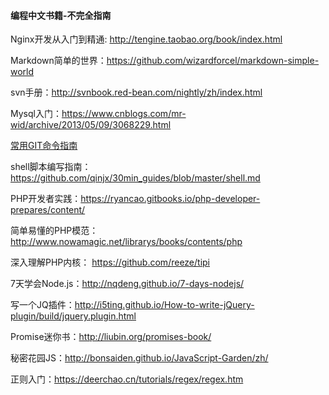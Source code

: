 #### 编程中文书籍-不完全指南

Nginx开发从入门到精通: http://tengine.taobao.org/book/index.html

Markdown简单的世界：https://github.com/wizardforcel/markdown-simple-world

svn手册：http://svnbook.red-bean.com/nightly/zh/index.html

Mysql入门：https://www.cnblogs.com/mr-wid/archive/2013/05/09/3068229.html

[常用GIT命令指南](https://github.com/qiwsir/ITArticles/blob/master/Git/%E5%BC%80%E5%8F%91%E8%80%85%E6%97%A5%E5%B8%B8%E4%BD%BF%E7%94%A8%E7%9A%84Git%E5%91%BD%E4%BB%A4.md)

shell脚本编写指南：https://github.com/qinjx/30min_guides/blob/master/shell.md

PHP开发者实践：https://ryancao.gitbooks.io/php-developer-prepares/content/

简单易懂的PHP模范：http://www.nowamagic.net/librarys/books/contents/php

深入理解PHP内核： https://github.com/reeze/tipi

7天学会Node.js：http://nqdeng.github.io/7-days-nodejs/

写一个JQ插件：http://i5ting.github.io/How-to-write-jQuery-plugin/build/jquery.plugin.html

Promise迷你书：http://liubin.org/promises-book/

秘密花园JS：http://bonsaiden.github.io/JavaScript-Garden/zh/

正则入门：https://deerchao.cn/tutorials/regex/regex.htm